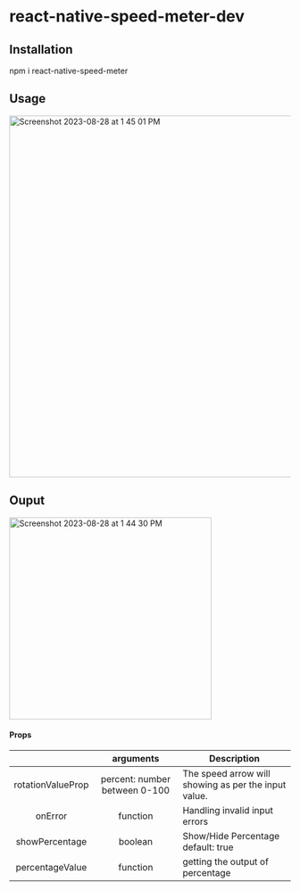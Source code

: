 # react-native-speed-meter-dev

## Installation
npm i react-native-speed-meter

## Usage
<img width="648" alt="Screenshot 2023-08-28 at 1 45 01 PM" src="https://github.com/faheem-cmd/react-native-speed-meter-dev/assets/56709898/d1d9af05-301a-4be7-a0e2-1df39e3de47e">

## Ouput 

<img width="362" alt="Screenshot 2023-08-28 at 1 44 30 PM" src="https://github.com/faheem-cmd/react-native-speed-meter-dev/assets/56709898/c8206de8-5d6e-49a1-b314-ef508d667981">


#### Props

|              |                  arguments                   | Description                                                                                         |
| :----------: | :------------------------------------------: | --------------------------------------------------------------------------------------------------- |
| rotationValueProp |               percent: number between 0-100                | The speed arrow will showing as per the input value. |
|   onError    | function                                       | Handling invalid input errors      
|   showPercentage    | boolean                                       | Show/Hide Percentage default: true
|   percentageValue    | function                                       | getting the output of percentage

